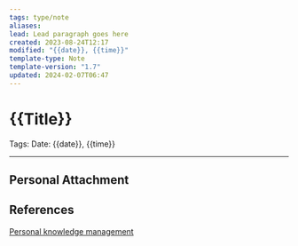 ```yaml
---
tags: type/note
aliases: 
lead: Lead paragraph goes here
created: 2023-08-24T12:17
modified: "{{date}}, {{time}}"
template-type: Note
template-version: "1.7"
updated: 2024-02-07T06:47
---
```


# {{Title}}

Tags: 
Date: {{date}}, {{time}}

---
## Personal Attachment

## References

[Personal knowledge management](../SLIP-BOX/Personal%20knowledge%20management.md)
